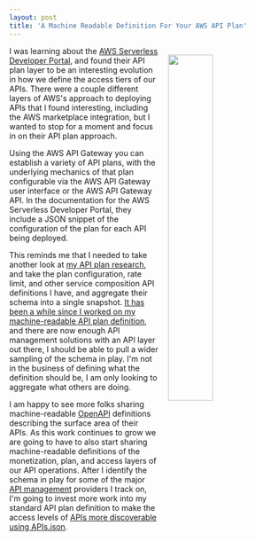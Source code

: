 ```yaml
---
layout: post
title: 'A Machine Readable Definition For Your AWS API Plan'
---
```

<p><img style="padding: 15px;" src="http://kinlane-productions.s3.amazonaws.com/api_evangelist_site/blog/screen_shot_2017_02_26_at_7.12.16_pm.png" alt="" width="40%" align="right" /></p>
<p>I was learning about the <a href="https://github.com/awslabs/aws-api-gateway-developer-portal">AWS Serverless Developer </a><a href="https://github.com/awslabs/aws-api-gateway-developer-portal">Portal</a>, and found their API plan layer to be an interesting evolution in how we define the access tiers of our APIs. There were a couple different layers of AWS's approach to deploying APIs that I found interesting, including the AWS marketplace integration, but I wanted to stop for a moment and focus in on their API plan approach.</p>
<p>Using the AWS API Gateway you can establish a variety of API plans, with the underlying mechanics of that plan configurable via the AWS API Gateway user interface or the AWS API Gateway API. In the documentation for the&nbsp;AWS Serverless Developer&nbsp;Portal, they include a JSON snippet of the configuration of the plan for each API being deployed.</p>
<p>This reminds me that I needed to take another look at <a href="http://plans.apievangelist.com/">my API plan research</a>, and take the plan configuration, rate limit, and other&nbsp;service composition API definitions I have, and aggregate their schema into a single snapshot. <a href="http://plans.apievangelist.com/2016/02/13/my-tooling-and-api-for-gathering-and-organizing-the-details-of-the-plans-and-pricing-for-apis/">It has been a while since I worked on my machine-readable API plan definition</a>, and there are now enough API management solutions with an API layer out there, I should be able to pull a wider sampling of the&nbsp;schema in play. I'm not in the business of defining what the definition should be, I am only looking to aggregate what others are doing.</p>
<p>I am happy to see more folks sharing machine-readable <a href="http://openapis.org">OpenAPI</a> definitions describing the surface area of their APIs. As this work continues to grow we are going to have to also start sharing machine-readable definitions of the monetization, plan, and access layers of our API operations. After I identify the schema in play for some of the major <a href="http://management.apievangelist.com">API management</a> providers I track on, I'm going to invest more work into my standard API plan definition to make the access levels of <a href="http://apisjson.org">APIs more discoverable using APIs.json</a>.</p>